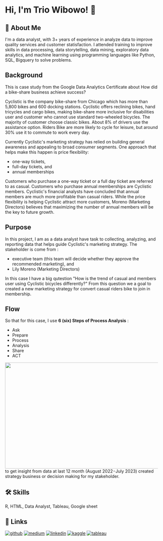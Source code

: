 # Hi, I'm Trio Wibowo! 👋

## 🚀 About Me
I'm a data analyst, with 3+ years of experience in analyze data to improve quality services and customer statisfaction. I attended training to improve skills in data processing, data storytelling, data mining, exploratory data analytics, and machine learning using programming languages like Python, SQL, Bigquery to solve problems.

## Background
This is case study from the Google Data Analytics Certificate about How did a bike-share business achieve success?

Cyclistic is the company bike-share from Chicago which has more than 5,800 bikes and 600 docking stations. Cyclistic offers reclining bikes, hand tricycles and cargo bikes, making bike-share more inclusive for disabilities user and customer who cannot use standard two-wheeled bicycles. The majority of customer choose classic bikes. About 8% of drivers use the assistance option. Riders Bike are more likely to cycle for leisure, but around 30% use it to commute to work every day.

Currently Cyclistic's marketing strategy has relied on building general awareness and appealing to broad consumer segments. One approach that helps make this happen is price flexibility:
- one-way tickets,
- full-day tickets, and
- annual memberships
  
Customers who purchase a one-way ticket or a full day ticket are referred to as casual. Customers who purchase annual memberships are Cyclistic members. Cyclistic's financial analysts have concluded that annual members are much more profitable than casual riders. While the price flexibility is helping Cyclistic attract more customers, Moreno (Marketing Directors) believes that maximizing the number of annual members will be the key to future growth.

## Purpose
In this project, I am as a data analyst have task to collecting, analyzing, and reporting data that helps guide Cyclistic's marketing strategy.
The stakeholder is come from :
- executive team (this team will decide whether they approve the recommended marketing), and
- Lily Moreno (Marketing Directors)

In this case I have a big qutestion "How is the trend of casual and members user using Cyclistic bicycles differently?" From this question we a goal to created a new marketing strategy for convert casual riders bike to join in membership.

## Flow
So that for this case, I use **6 (six) Steps of Process Analysis** : 
- Ask
- Prepare
- Process
- Analysis
- Share
- ACT
<img src="https://miro.medium.com/v2/resize:fit:1400/format:webp/1*4U9nrJmFBiLlJdUSA4hipQ.jpeg" width=1400px height=350px />
to get insight from data at last 12 month (August 2022 - July 2023) created strategy business or decision making for my stakeholder.


## 🛠 Skills
R, HTML, Data Analyst, Tableau, Google sheet

## 🔗 Links
[![github](https://img.shields.io/badge/github-000?style=for-the-badge&logo=github&logoColor=white)](https://github.com/triowibowo21/cyclistic-bike-share-analysis/blob/master/cyclistic_bike_share_trips.ipynb)
[![medium](https://img.shields.io/badge/medium-000?style=for-the-badge&logo=medium&logoColor=white)](https://triowibowo21.medium.com/cyclistic-bike-share-trips-c6e3e208ff1e)
[![linkedin](https://img.shields.io/badge/linkedin-0A66C2?style=for-the-badge&logo=linkedin&logoColor=white)](https://www.linkedin.com/posts/triowibowo_cyclistic-bike-share-trips-activity-7126036010915835905-7166?utm_source=share&utm_medium=member_desktop)
[![kaggle](https://img.shields.io/badge/kaggle-1DA1F2?style=for-the-badge&logo=kaggle&logoColor=white)](https://www.kaggle.com/code/triowibowo28/cyclistic-bike-share-analysis)
[![tableau](https://img.shields.io/badge/Tableau-E97627?style=for-the-badge&logo=Tableau&logoColor=white)](https://public.tableau.com/app/profile/trio.wibowo/viz/CylisticBikeShareTrips/cylisticbikesharetrips)

